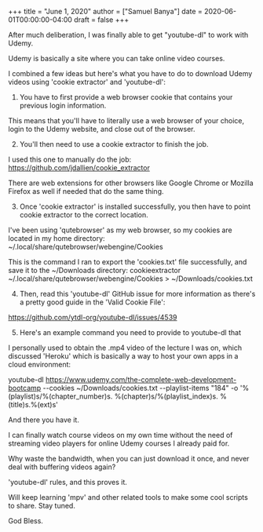 +++
title = "June 1, 2020"
author = ["Samuel Banya"]
date = 2020-06-01T00:00:00-04:00
draft = false
+++

After much deliberation, I was finally able to get "youtube-dl" to
work with Udemy.

Udemy is basically a site where you can take online video courses.

I combined a few ideas but here's what you have to do to download
Udemy videos using 'cookie extractor' and 'youtube-dl':

1.  You have to first provide a web browser cookie that contains your previous login information.

This means that you'll have to literally use a web browser of your choice, login to the Udemy website, and close out of the browser.

2.  You'll then need to use a cookie extractor to finish the job.

I used this one to manually do the job: <https://github.com/jdallien/cookie_extractor>

There are web extensions for other browsers like Google Chrome or Mozilla Firefox as well if needed that do the same thing.

3.  Once 'cookie extractor' is installed successfully, you then have to point cookie extractor to the correct location.

I've been using 'qutebrowser' as my web browser, so my cookies are located in my home directory:
~/.local/share/qutebrowser/webengine/Cookies

This is the command I ran to export the 'cookies.txt' file successfully, and save it to the ~/Downloads directory:
cookieextractor ~/.local/share/qutebrowser/webengine/Cookies &gt; ~/Downloads/cookies.txt

4.  Then, read this 'youtube-dl' GitHub issue for more information as there's a pretty good guide in the 'Valid Cookie File':

<https://github.com/ytdl-org/youtube-dl/issues/4539>

5.  Here's an example command you need to provide to youtube-dl that

I personally used to obtain the .mp4 video of the lecture I was on,
which discussed 'Heroku' which is basically a way to host your own
apps in a cloud environment:

youtube-dl <https://www.udemy.com/the-complete-web-development-bootcamp> --cookies ~/Downloads/cookies.txt --playlist-items "184" -o '%(playlist)s/%(chapter_number)s. %(chapter)s/%(playlist_index)s. %(title)s.%(ext)s'

And there you have it.

I can finally watch course videos on my own time without the need
of streaming video players for online Udemy courses I already
paid for.

Why waste the bandwidth, when you can just download it once, and
never deal with buffering videos again?

'youtube-dl' rules, and this proves it.

Will keep learning 'mpv' and other related tools to make some cool
scripts to share. Stay tuned.

God Bless.